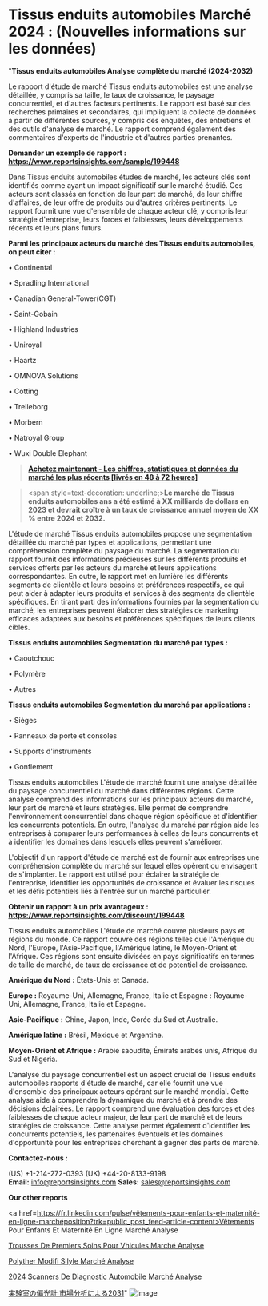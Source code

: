 # Tissus enduits automobiles Marché 2024 : (Nouvelles informations sur les données)

"<strong>Tissus enduits automobiles Analyse complète du marché (2024-2032)</strong>

Le rapport d'étude de marché Tissus enduits automobiles est une analyse détaillée, y compris sa taille, le taux de croissance, le paysage concurrentiel, et d'autres facteurs pertinents. Le rapport est basé sur des recherches primaires et secondaires, qui impliquent la collecte de données à partir de différentes sources, y compris des enquêtes, des entretiens et des outils d'analyse de marché. Le rapport comprend également des commentaires d'experts de l'industrie et d'autres parties prenantes.

<strong>Demander un exemple de rapport : </strong><strong><a href=https://www.reportsinsights.com/sample/199448>https://www.reportsinsights.com/sample/199448</a></strong>

Dans Tissus enduits automobiles études de marché, les acteurs clés sont identifiés comme ayant un impact significatif sur le marché étudié. Ces acteurs sont classés en fonction de leur part de marché, de leur chiffre d'affaires, de leur offre de produits ou d'autres critères pertinents. Le rapport fournit une vue d'ensemble de chaque acteur clé, y compris leur stratégie d'entreprise, leurs forces et faiblesses, leurs développements récents et leurs plans futurs.

<strong>Parmi les principaux acteurs du marché des Tissus enduits automobiles, on peut citer :</strong>

• Continental

• Spradling International

• Canadian General-Tower(CGT)

• Saint-Gobain

• Highland Industries

• Uniroyal

• Haartz

• OMNOVA Solutions

• Cotting

• Trelleborg

• Morbern

• Natroyal Group

• Wuxi Double Elephant

<blockquote><a href=https://reportsinsights.com/buynow/199448><span style=text-decoration: underline;><strong>Achetez maintenant - Les chiffres, statistiques et données du marché les plus récents [livrés en 48 à 72 heures]</strong></span></a></blockquote>
<blockquote>
<div class=group w-full text-gray-800 dark:text-gray-100 border-b border-black/10 dark:border-gray-900/50 bg-gray-50 dark:bg-[#444654]>
<div class=flex p-4 gap-4 text-base md:gap-6 md:max-w-2xl lg:max-w-xl xl:max-w-3xl md:py-6 lg:px-0 m-auto>
<div class=relative flex flex-col w-[calc(100%-50px)] gap-1 md:gap-3 lg:w-[calc(100%-115px)]>
<div class=flex flex-grow flex-col gap-3>
<div class=min-h-[20px] flex flex-col items-start gap-4 whitespace-pre-wrap break-words>
<div class=result-streaming markdown prose w-full break-words dark:prose-invert light>

<span style=text-decoration: underline;><strong>Le marché de Tissus enduits automobiles ans a été estimé à XX milliards de dollars en 2023 et devrait croître à un taux de croissance annuel moyen de XX % entre 2024 et 2032.</strong></span>

</div>
</div>
</div>
</div>
</div>
</div></blockquote>
L'étude de marché Tissus enduits automobiles propose une segmentation détaillée du marché par types et applications, permettant une compréhension complète du paysage du marché. La segmentation du rapport fournit des informations précieuses sur les différents produits et services offerts par les acteurs du marché et leurs applications correspondantes. En outre, le rapport met en lumière les différents segments de clientèle et leurs besoins et préférences respectifs, ce qui peut aider à adapter leurs produits et services à des segments de clientèle spécifiques. En tirant parti des informations fournies par la segmentation du marché, les entreprises peuvent élaborer des stratégies de marketing efficaces adaptées aux besoins et préférences spécifiques de leurs clients cibles.

<strong>Tissus enduits automobiles Segmentation du marché par types :</strong>

• Caoutchouc

• Polymère

• Autres

<strong>Tissus enduits automobiles Segmentation du marché par applications :</strong>

• Sièges

• Panneaux de porte et consoles

• Supports d'instruments

• Gonflement

Tissus enduits automobiles L'étude de marché fournit une analyse détaillée du paysage concurrentiel du marché dans différentes régions. Cette analyse comprend des informations sur les principaux acteurs du marché, leur part de marché et leurs stratégies. Elle permet de comprendre l'environnement concurrentiel dans chaque région spécifique et d'identifier les concurrents potentiels. En outre, l'analyse du marché par région aide les entreprises à comparer leurs performances à celles de leurs concurrents et à identifier les domaines dans lesquels elles peuvent s'améliorer.

L'objectif d'un rapport d'étude de marché est de fournir aux entreprises une compréhension complète du marché sur lequel elles opèrent ou envisagent de s'implanter. Le rapport est utilisé pour éclairer la stratégie de l'entreprise, identifier les opportunités de croissance et évaluer les risques et les défis potentiels liés à l'entrée sur un marché particulier.

<strong>Obtenir un rapport à un prix avantageux : <a href=https://www.reportsinsights.com/discount/199448>https://www.reportsinsights.com/discount/199448</a></strong>

Tissus enduits automobiles L'étude de marché couvre plusieurs pays et régions du monde. Ce rapport couvre des régions telles que l'Amérique du Nord, l'Europe, l'Asie-Pacifique, l'Amérique latine, le Moyen-Orient et l'Afrique. Ces régions sont ensuite divisées en pays significatifs en termes de taille de marché, de taux de croissance et de potentiel de croissance.

<strong>Amérique du Nord :</strong> États-Unis et Canada.

<strong>Europe :</strong> Royaume-Uni, Allemagne, France, Italie et Espagne : Royaume-Uni, Allemagne, France, Italie et Espagne.

<strong>Asie-Pacifique :</strong> Chine, Japon, Inde, Corée du Sud et Australie.

<strong>Amérique latine :</strong> Brésil, Mexique et Argentine.

<strong>Moyen-Orient et Afrique :</strong> Arabie saoudite, Émirats arabes unis, Afrique du Sud et Nigeria.

L'analyse du paysage concurrentiel est un aspect crucial de Tissus enduits automobiles rapports d'étude de marché, car elle fournit une vue d'ensemble des principaux acteurs opérant sur le marché mondial. Cette analyse aide à comprendre la dynamique du marché et à prendre des décisions éclairées. Le rapport comprend une évaluation des forces et des faiblesses de chaque acteur majeur, de leur part de marché et de leurs stratégies de croissance. Cette analyse permet également d'identifier les concurrents potentiels, les partenaires éventuels et les domaines d'opportunité pour les entreprises cherchant à gagner des parts de marché.

<strong>Contactez-nous :</strong>

(US) +1-214-272-0393
(UK) +44-20-8133-9198
<strong>Email:</strong> <a>info@reportsinsights.com</a>
<strong>Sales:</strong> <a>sales@reportsinsights.com</a>

<strong>Our other reports</strong>

<a href=https://fr.linkedin.com/pulse/vêtements-pour-enfants-et-maternité-en-ligne-marchéposition?trk=public_post_feed-article-content>Vêtements Pour Enfants Et Maternité En Ligne Marché Analyse</a>

<a href=https://www.linkedin.com/pulse/trousses-de-premiers-soins-pour-v%C3%A9hicules-march%C3%A9-bobrf/>Trousses De Premiers Soins Pour Vhicules Marché Analyse</a>

<a href=https://www.linkedin.com/pulse/poly%C3%A9ther-modifi%C3%A9-silyle-march%C3%A9-taille-part-w163f/>Polyther Modifi Silyle Marché Analyse</a>

<a href=https://www.linkedin.com/pulse/2024-scanners-de-diagnostic-automobile-march%C3%A9-ged7c/>2024 Scanners De Diagnostic Automobile Marché Analyse</a>

<a href=https://www.linkedin.com/pulse/実験室の偏光計-市場2023topベンダーによる新しい調査-business-wisdom-research-2456/>実験室の偏光計 市場分析による2031</a>"
![image](https://github.com/daminid12/RImarketexcellence/assets/158430485/90d363ef-86b6-4ad4-b6c0-f3ac8ee7cb78)
